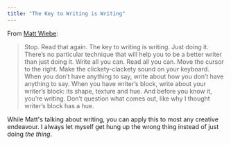 ```yaml
---
title: "The Key to Writing is Writing"
---
```

<p>From <a href="https://mattwie.be/2011/11/the-key-to-writing-is-writing/">Matt Wiebe</a>:</p>
<blockquote><p>Stop. Read that again. The key to writing is writing. Just doing it. There’s no particular technique that will help you to be a better writer than just doing it. Write all you can. Read all you can. Move the cursor to the right. Make the clickety-clackety sound on your keyboard. When you don’t have anything to say, write about how you don’t have anything to say. When you have writer’s block, write about your writer’s block: its shape, texture and hue. And before you know it, you’re writing. Don’t question what comes out, like why I thought writer’s block has a hue.</p></blockquote>
<p>While Matt's talking about writing, you can apply this to most any creative endeavour. I always let myself get hung up the wrong thing instead of just doing <em>the thing</em>.</p>
